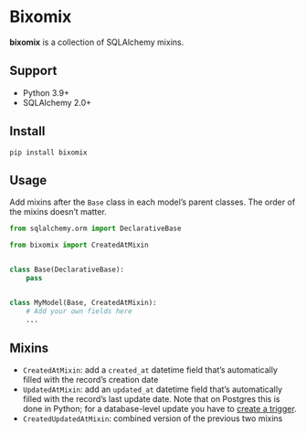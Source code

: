 # Bixomix

**bixomix** is a collection of SQLAlchemy mixins.

## Support

* Python 3.9+
* SQLAlchemy 2.0+

## Install

    pip install bixomix

## Usage

Add mixins after the `Base` class in each model’s parent classes. The order of the mixins doesn’t matter.

```python
from sqlalchemy.orm import DeclarativeBase

from bixomix import CreatedAtMixin


class Base(DeclarativeBase):
    pass


class MyModel(Base, CreatedAtMixin):
    # Add your own fields here
    ...
```

## Mixins

* `CreatedAtMixin`: add a `created_at` datetime field that’s automatically filled with the record’s creation date
* `UpdatedAtMixin`: add an `updated_at` datetime field that’s automatically filled with the record’s last update date.
  Note that on Postgres this is done in Python; for a database-level update you have to [create a trigger](https://stackoverflow.com/a/71072370/735926).
* `CreatedUpdatedAtMixin`: combined version of the previous two mixins
